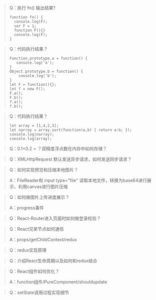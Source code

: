 > Q：执行 fn() 输出结果?
> ```
> function fn() {
>   console.log(F);
>   var F = 1;
>   function F(){}
>   console.log(F);    
> }
> ```

> Q：代码执行结果？
> ```
> Function.prototype.a = function() {
>    console.log('a');
> }
> Object.prototype.b = function() {
>     console.log('b');
> }
> let F = function(){};
> let f = new F();
> F.a();
> F.b();
> f.a();
> f.b();
> ```

> Q：代码执行结果？
> ```
> let array = [1,4,2,3];
> let narray = array.sort(function(a,b) { return a-b; });
> console.log(narray);
> console.log(array);
> ```

> Q：0.1+0.2 = ？双精度浮点数在内存中如何存储？

> Q：XMLHttpRequest 默认发送异步请求，如何发送同步请求？

> Q：如何实现预览和压缩本地图片？
>
> A：FileReader和 input type="file"  读取本地文件，转换为base64进行展示，利用canvas进行图片压缩

> Q：如何做图片上传进度展示？
>
> A：progress事件

> Q：React-Router进入页面时如何做登录校验？

> Q：React兄弟节点如何通信
>
> A：props/getChildContext/redux

> Q：redux实现原理

> Q：介绍React生命周期以及如何和redux结合

> Q：React组件如何优化？
>
> A：function组件/PureComponent/shouldupdate

> Q：setState调用过程实现细节